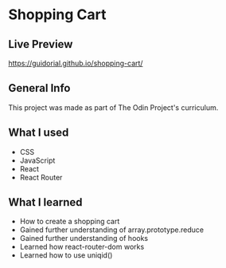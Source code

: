 # Shopping Cart

## Live Preview
https://guidorial.github.io/shopping-cart/

## General Info
This project was made as part of The Odin Project's curriculum. 

## What I used
  *  CSS
  *  JavaScript
  *  React
  *  React Router

## What I learned
  *  How to create a shopping cart
  *  Gained further understanding of array.prototype.reduce
  *  Gained further understanding of hooks
  *  Learned how react-router-dom works
  *  Learned how to use uniqid()